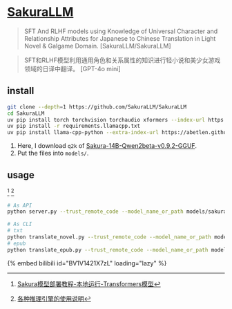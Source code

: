 # [SakuraLLM](https://github.com/SakuraLLM/SakuraLLM)

> SFT And RLHF models using Knowledge of Universal Character and Relationship Attributes for Japanese to Chinese Translation in Light Novel & Galgame Domain. [SakuraLLM/SakuraLLM]

> SFT和RLHF模型利用通用角色和关系属性的知识进行轻小说和美少女游戏领域的日译中翻译。 [GPT-4o mini]

## install

```sh
git clone --depth=1 https://github.com/SakuraLLM/SakuraLLM
cd SakuraLLM
uv pip install torch torchvision torchaudio xformers --index-url https://download.pytorch.org/whl/cu121
uv pip install -r requirements.llamacpp.txt
uv pip install llama-cpp-python --extra-index-url https://abetlen.github.io/llama-cpp-python/whl/cu121
```

1. Here, I download `q2k` of [Sakura-14B-Qwen2beta-v0.9.2-GGUF](https://huggingface.co/SakuraLLM/Sakura-14B-Qwen2beta-v0.9.2-GGUF).
2. Put the files into `models/`.

## usage

[^1] [^2]

```sh
# As API
python server.py --trust_remote_code --model_name_or_path models/sakura-13b-lnovel-v0.9b-Q2_K.gguf --model_version 0.9 --no-auth --llama_cpp --use_gpu --log debug
```

```sh
# As CLI
# txt
python translate_novel.py --trust_remote_code --model_name_or_path models/sakura-13b-lnovel-v0.9b-Q2_K.gguf --model_version 0.9 --no-auth --llama_cpp --use_gpu --log debug --text_length 512 --data_path <novel.txt> --output_path <novel_translated.txt>
# epub
python translate_epub.py --trust_remote_code --model_name_or_path models/sakura-13b-lnovel-v0.9b-Q2_K.gguf --model_version 0.9 --no-auth --llama_cpp --use_gpu --log debug --text_length 512 --data_path <novel.epub> --output_folder <novel_epub>
```

[^1]: [Sakura模型部署教程-本地运行-Transformers模型](https://github.com/SakuraLLM/tutorial/blob/main/tutorial-local-transformers.md)
[^2]: [各种推理引擎的使用说明](https://github.com/SakuraLLM/SakuraLLM/blob/main/usage.md)

{% embed bilibili id="BV1V1421X7zL" loading="lazy" %}
